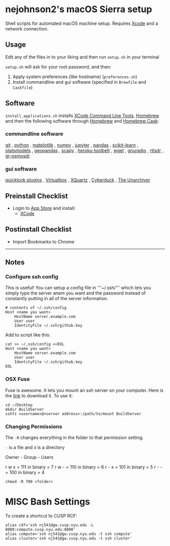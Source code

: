 # nejohnson2's macOS Sierra setup

Shell scripts for automated macOS machine setup. Requires [Xcode](https://developer.apple.com/downloads) and a network connection.

## Usage

Edit any of the files in to your liking and then run `setup.sh` in your terminal

`setup.sh` will ask for your root password, and then:

  1. Apply system preferences (like hostname) (`preferences.sh`)
  2. Install commandline and gui software (specified in `Brewfile` and `Caskfile`)


## Software

`install_applications.sh` installs [XCode Command Line Tools](), [Homebrew](http://brew.sh) and then the following software through [Homebrew](http://brew.sh) and [Homebrew Cask](https://github.com/phinze/homebrew-cask):

### commandline software

[git](git-scm.com)
, [python](python.org)
, [matplotlib](matplotlib.org)
, [numpy](numpy.org)
, [jupyter](jupyter.org)
, [pandas](pandas.pydata.org)
, [scikit-learn](scikit-learn.org)
, [statsmodels](statsmodels.sourceforge.net)
, [geopandas](geopandas.org)
, [scapy](http://www.secdev.org/projects/scapy/)
, [heroku-toolbelt](https://toolbelt.heroku.com)
, [wget](http://www.gnu.org/software/wget/)
, [gnuradio](gnuradio.org)
, [rtlsdr](rtlsdr.org)
, [gr-osmosdr](http://sdr.osmocom.org/trac/wiki/GrOsmoSDR)



### gui software

[quicklook plugins](github.com/sindresorhus/quick-look-plugins)
, [Virtualbox](virtualbox.org)
, [XQuartz](xquartz.macosforge.org)
, [Cyberduck](https://cyberduck.io/)
, [The Unarchiver](http://wakaba.c3.cx/s/apps/unarchiver.html)


## Preinstall Checklist

* Login to [App Store](www.apple.com/macosx/whats-new/app-store.html) and install:
  * [XCode]()

## Postinstall Checklist
* Import Bookmarks to Chrome

---

## Notes

### Configure ssh config
This is useful!  You can setup a config file in '''~/.ssh/''' which lets you simply type the server anem you want and the password instead of constantly putting in all of the server information. 

```shell
# contents of ~/.ssh/config
Host <name you want>
    HostName server.example.com
    User user
    IdentityFile ~/.ssh/github.key
```

Add to script like this:

```shell
cat >> ~/.ssh/config <<EOL
Host <name you want>
    HostName server.example.com
    User user
    IdentityFile ~/.ssh/github.key
EOL
```

### OSX Fuse
Fuse is awesome.  It lets you mount an ssh server on your computer.  Here is the [link](http://osxfuse.github.io/) to download it.  To use it:

```shell
cd ~/Desktop
mkdir BuildServer
sshfs <username>@<server address>:/path/to/mount BuildServer
```

### Changing Permissions

The ```-R``` changes everything in the folder to that permission setting.

```-``` is a file and ```d``` is a directory

Owner - Group - Users

r w x = 111 in binary = 7
r w - = 110 in binary = 6
r - x = 101 in binary = 5
r - - = 100 in binary = 4

```
chmod -R 700 <folder>
```

# MISC Bash Settings

To create a shortcut to CUSP RCF:

```
alias cdf='ssh nj541@gw.cusp.nyu.edu -L 8000:compute.cusp.nyu.edu:8000'
alias compute='ssh nj541@gw.cusp.nyu.edu -t ssh compute'
alias cluster='ssh nj541@gw.cusp.nyu.edu -t ssh cluster'
```
